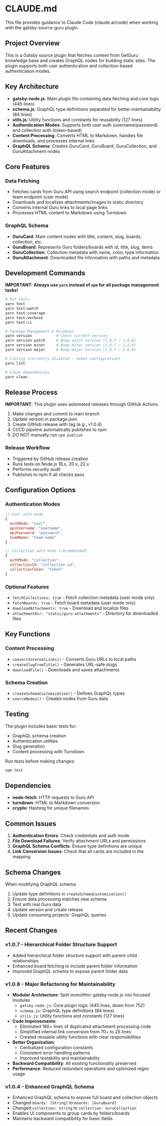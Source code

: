 # CLAUDE.md

This file provides guidance to Claude Code (claude.ai/code) when working with the gatsby-source-guru plugin.

## Project Overview

This is a Gatsby source plugin that fetches content from GetGuru knowledge base and creates GraphQL nodes for building static sites. The plugin supports both user authentication and collection-based authentication modes.

## Key Architecture

- **gatsby-node.js**: Main plugin file containing data fetching and core logic (445 lines)
- **schema.js**: GraphQL type definitions separated for better maintainability (84 lines)
- **utils.js**: Utility functions and constants for reusability (127 lines)
- **Authentication Modes**: Supports both user auth (username/password) and collection auth (token-based)
- **Content Processing**: Converts HTML to Markdown, handles file downloads, and processes internal links
- **GraphQL Schema**: Creates GuruCard, GuruBoard, GuruCollection, and GuruAttachment nodes

## Core Features

### Data Fetching
- Fetches cards from Guru API using search endpoint (collection mode) or team endpoint (user mode)
- Downloads and localizes attachments/images to static directory
- Converts internal Guru links to local page links
- Processes HTML content to Markdown using Turndown

### GraphQL Schema
- **GuruCard**: Main content nodes with title, content, slug, boards, collection, etc.
- **GuruBoard**: Represents Guru folders/boards with id, title, slug, items
- **GuruCollection**: Collection metadata with name, color, type information
- **GuruAttachment**: Downloaded file information with paths and metadata

## Development Commands

**IMPORTANT: Always use `yarn` instead of `npm` for all package management tasks!**

```bash
# Run tests
yarn test
yarn test:watch
yarn test:coverage
yarn test:verbose
yarn test:ci

# Package Management & Releases
yarn version           # Check current version
yarn version patch     # Bump patch version (1.0.7 → 1.0.8)
yarn version minor     # Bump minor version (1.0.7 → 1.1.0)
yarn version major     # Bump major version (1.0.7 → 2.0.0)

# Linting (currently disabled - needs configuration)
yarn lint

# Clean dependencies
yarn clean
```

## Release Process

**IMPORTANT**: This plugin uses automated releases through GitHub Actions.

1. Make changes and commit to main branch
2. Update version in package.json
3. Create GitHub release with tag (e.g., v1.0.4)
4. CI/CD pipeline automatically publishes to npm
5. DO NOT manually run `npm publish`

### Release Workflow
- Triggered by GitHub release creation
- Runs tests on Node.js 18.x, 20.x, 22.x
- Performs security audit
- Publishes to npm if all checks pass

## Configuration Options

### Authentication Modes
```js
// User auth mode
{
  authMode: "user",
  apiUsername: "username",
  apiPassword: "password", 
  teamName: "team-name"
}

// Collection auth mode (recommended)
{
  authMode: "collection",
  collectionId: "collection-id",
  collectionToken: "token"
}
```

### Optional Features
- `fetchCollections: true` - Fetch collection metadata (user mode only)
- `fetchBoards: true` - Fetch board metadata (user mode only)
- `downloadAttachments: true` - Download and localize files
- `attachmentDir: "static/guru-attachments"` - Directory for downloaded files

## Key Functions

### Content Processing
- `convertInternalLinks()` - Converts Guru URLs to local paths
- `createSlugFromTitle()` - Generates URL-safe slugs
- `downloadFile()` - Downloads and saves attachments

### Schema Creation
- `createSchemaCustomization()` - Defines GraphQL types
- `sourceNodes()` - Creates nodes from Guru data

## Testing

The plugin includes basic tests for:
- GraphQL schema creation
- Authentication utilities  
- Slug generation
- Content processing with Turndown

Run tests before making changes:
```bash
npm test
```

## Dependencies

- **node-fetch**: HTTP requests to Guru API
- **turndown**: HTML to Markdown conversion
- **crypto**: Hashing for unique filenames

## Common Issues

1. **Authentication Errors**: Check credentials and auth mode
2. **File Download Failures**: Verify attachment URLs and permissions
3. **GraphQL Schema Conflicts**: Ensure type definitions are unique
4. **Link Conversion Issues**: Check that all cards are included in the mapping

## Schema Changes

When modifying GraphQL schema:
1. Update type definitions in `createSchemaCustomization()`
2. Ensure data processing matches new schema
3. Test with real Guru data
4. Update version and create release
5. Update consuming projects' GraphQL queries

## Recent Changes

### v1.0.7 - Hierarchical Folder Structure Support
- Added hierarchical folder structure support with parent-child relationships
- Enhanced board fetching to include parent folder information
- Improved GraphQL schema to expose parent folder data

### v1.0.8 - Major Refactoring for Maintainability
- **Modular Architecture**: Split monolithic gatsby-node.js into focused modules
  - `gatsby-node.js`: Core plugin logic (445 lines, down from 752)
  - `schema.js`: GraphQL type definitions (84 lines)
  - `utils.js`: Utility functions and constants (127 lines)
- **Code Improvements**: 
  - Eliminated 160+ lines of duplicated attachment processing code
  - Simplified internal link conversion from 70+ to 25 lines
  - Created reusable utility functions with clear responsibilities
- **Better Organization**: 
  - Centralized configuration constants
  - Consistent error handling patterns
  - Improved testability and maintainability
- **Backward Compatibility**: All existing functionality preserved
- **Performance**: Reduced redundant operations and optimized regex usage

### v1.0.4 - Enhanced GraphQL Schema
- Enhanced GraphQL schema to expose full board and collection objects
- Changed `boards: [String]` to `boards: [GuruBoard]` 
- Changed `collection: String` to `collection: GuruCollection`
- Enables UI components to group cards by folders/boards
- Maintains backward compatibility for basic fields
